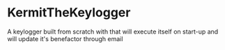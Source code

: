 # KermitTheKeylogger
A keylogger built from scratch with that will execute itself on start-up and will update it's benefactor through email
